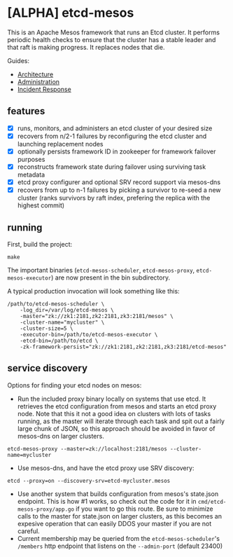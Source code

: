 # [ALPHA] etcd-mesos
This is an Apache Mesos framework that runs an Etcd cluster.  It performs periodic health checks to ensure that the cluster has a stable leader and that raft is making progress.  It replaces nodes that die.

Guides:
* [Architecture](docs/architecture.md)
* [Administration](docs/administration.md)
* [Incident Response](docs/response.md)

## features

- [x] runs, monitors, and administers an etcd cluster of your desired size
- [x] recovers from n/2-1 failures by reconfiguring the etcd cluster and launching replacement nodes
- [x] optionally persists framework ID in zookeeper for framework failover purposes
- [x] reconstructs framework state during failover using surviving task metadata
- [x] etcd proxy configurer and optional SRV record support via mesos-dns
- [x] recovers from up to n-1 failures by picking a survivor to re-seed a new cluster (ranks survivors by raft index, prefering the replica with the highest commit)

## running
First, build the project:
```
make
```

The important binaries (`etcd-mesos-scheduler`, `etcd-mesos-proxy`, `etcd-mesos-executor`) are now present in the bin subdirectory.

A typical production invocation will look something like this:
```
/path/to/etcd-mesos-scheduler \
    -log_dir=/var/log/etcd-mesos \
    -master="zk://zk1:2181,zk2:2181,zk3:2181/mesos" \
    -cluster-name="mycluster" \
    -cluster-size=5 \
    -executor-bin=/path/to/etcd-mesos-executor \
    -etcd-bin=/path/to/etcd \
    -zk-framework-persist="zk://zk1:2181,zk2:2181,zk3:2181/etcd-mesos"
```

## service discovery
Options for finding your etcd nodes on mesos:

* Run the included proxy binary locally on systems that use etcd.  It retrieves the etcd configuration from mesos and starts an etcd proxy node.  Note that this it not a good idea on clusters with lots of tasks running, as the master will iterate through each task and spit out a fairly large chunk of JSON, so this approach should be avoided in favor of mesos-dns on larger clusters. 
```
etcd-mesos-proxy --master=zk://localhost:2181/mesos --cluster-name=mycluster
```

* Use mesos-dns, and have the etcd proxy use SRV discovery: 
```
etcd --proxy=on --discovery-srv=etcd-mycluster.mesos
```

* Use another system that builds configuration from mesos's state.json endpoint.  This is how #1 works, so check out the code for it in `cmd/etcd-mesos-proxy/app.go` if you want to go this route.  Be sure to minimize calls to the master for state.json on larger clusters, as this becomes an expesive operation that can easily DDOS your master if you are not careful.
* Current membership may be queried from the `etcd-mesos-scheduler`'s `/members` http endpoint that listens on the `--admin-port` (default 23400)
